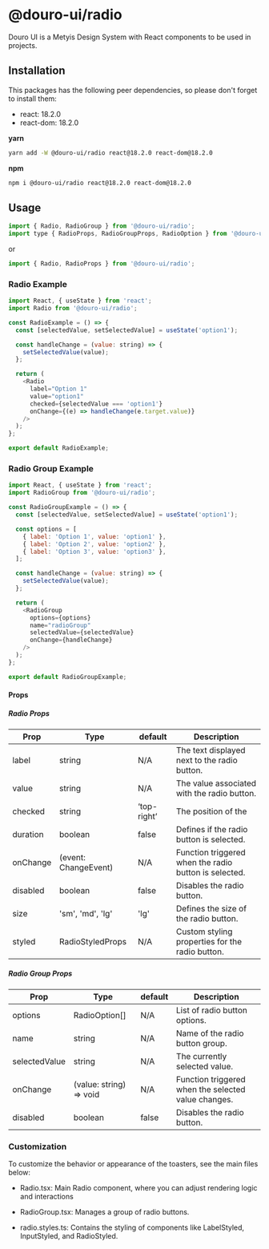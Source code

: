 # @douro-ui/radio

Douro UI is a Metyis Design System with React components to be used in projects.

## Installation

This packages has the following peer dependencies, so please don't forget to install them:

- react: 18.2.0
- react-dom: 18.2.0

**yarn**

```sh
yarn add -W @douro-ui/radio react@18.2.0 react-dom@18.2.0
```

**npm**

```sh
npm i @douro-ui/radio react@18.2.0 react-dom@18.2.0
```

## Usage

```js
import { Radio, RadioGroup } from '@douro-ui/radio';
import type { RadioProps, RadioGroupProps, RadioOption } from '@douro-ui/radio';
```

or

```js
import { Radio, RadioProps } from '@douro-ui/radio';
```

### Radio Example

```js
import React, { useState } from 'react';
import Radio from '@douro-ui/radio';

const RadioExample = () => {
  const [selectedValue, setSelectedValue] = useState('option1');

  const handleChange = (value: string) => {
    setSelectedValue(value);
  };

  return (
    <Radio
      label="Option 1"
      value="option1"
      checked={selectedValue === 'option1'}
      onChange={(e) => handleChange(e.target.value)}
    />
  );
};

export default RadioExample;
```

### Radio Group Example

```js
import React, { useState } from 'react';
import RadioGroup from '@douro-ui/radio';

const RadioGroupExample = () => {
  const [selectedValue, setSelectedValue] = useState('option1');

  const options = [
    { label: 'Option 1', value: 'option1' },
    { label: 'Option 2', value: 'option2' },
    { label: 'Option 3', value: 'option3' },
  ];

  const handleChange = (value: string) => {
    setSelectedValue(value);
  };

  return (
    <RadioGroup
      options={options}
      name="radioGroup"
      selectedValue={selectedValue}
      onChange={handleChange}
    />
  );
};

export default RadioGroupExample;
```

#### Props

##### Radio Props

| Prop     | Type                                   | default     | Description                                           |
| -------- | -------------------------------------- | ----------- | ----------------------------------------------------- |
| label    | string                                 | N/A         | The text displayed next to the radio button.          |
| value    | string                                 | N/A         | The value associated with the radio button.           |
| checked  | string                                 | ‘top-right’ | The position of the                                   |
| duration | boolean                                | false       | Defines if the radio button is selected.              |
| onChange | (event: ChangeEvent<HTMLInputElement>) | N/A         | Function triggered when the radio button is selected. |
| disabled | boolean                                | false       | Disables the radio button.                            |
| size     | 'sm', 'md', 'lg'                       | 'lg'        | Defines the size of the radio button.                 |
| styled   | RadioStyledProps                       | N/A         | Custom styling properties for the radio button.       |

##### Radio Group Props

| Prop          | Type                    | default | Description                                         |
| ------------- | ----------------------- | ------- | --------------------------------------------------- |
| options       | RadioOption[]           | N/A     | List of radio button options.                       |
| name          | string                  | N/A     | Name of the radio button group.                     |
| selectedValue | string                  | N/A     | The currently selected value.                       |
| onChange      | (value: string) => void | N/A     | Function triggered when the selected value changes. |
| disabled      | boolean                 | false   | Disables the radio button.                          |

### Customization

To customize the behavior or appearance of the toasters, see the main files below:

- Radio.tsx: Main Radio component, where you can adjust rendering logic and interactions

- RadioGroup.tsx: Manages a group of radio buttons.

- radio.styles.ts: Contains the styling of components like LabelStyled, InputStyled, and RadioStyled.
